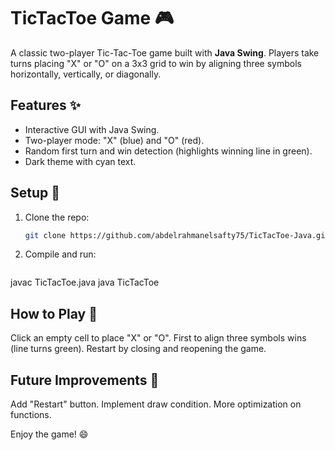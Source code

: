 # TicTacToe Game 🎮

A classic two-player Tic-Tac-Toe game built with **Java Swing**. Players take turns placing "X" or "O" on a 3x3 grid to win by aligning three symbols horizontally, vertically, or diagonally.

## Features ✨
- Interactive GUI with Java Swing.
- Two-player mode: "X" (blue) and "O" (red).
- Random first turn and win detection (highlights winning line in green).
- Dark theme with cyan text.


## Setup 🚀
1. Clone the repo:
   ```bash
   git clone https://github.com/abdelrahmanelsafty75/TicTacToe-Java.git
2. Compile and run:
   ```bash
javac TicTacToe.java
java TicTacToe

## How to Play 🎲
Click an empty cell to place "X" or "O".
First to align three symbols wins (line turns green).
Restart by closing and reopening the game.

## Future Improvements 🔮
Add "Restart" button.
Implement draw condition.
More optimization on functions.

Enjoy the game! 😄

